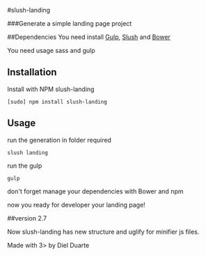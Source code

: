 #slush-landing

###Generate a simple landing page project 

##Dependencies 
You need install [Gulp](http://gulpjs.com/), [Slush](http://slushjs.github.io/#/) and [Bower](http://bower.io/)

You need usage sass and gulp

## Installation

Install with NPM slush-landing

```
[sudo] npm install slush-landing
```

## Usage
run the generation in folder required

```
slush landing 
```

run the gulp

```
gulp
```
don't forget manage your dependencies with Bower and npm

now you ready for developer your landing page!


##version 2.7

Now slush-landing has new structure and uglify for minifier js files.

Made with 3> by Diel Duarte